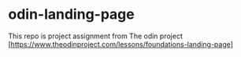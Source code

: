 # odin-landing-page
This repo is project assignment from The odin project [https://www.theodinproject.com/lessons/foundations-landing-page]
